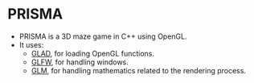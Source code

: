 # PRISMA
- PRISMA is a 3D maze game in C++ using OpenGL.
- It uses:
    - [GLAD](https://github.com/Dav1dde/glad), for loading OpenGL functions.
    - [GLFW](https://github.com/glfw/glfw), for handling windows.
    - [GLM](https://github.com/g-truc/glm), for handling mathematics related to the rendering process.
